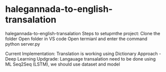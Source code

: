 # halegannada-to-english-transalation
halegannada-to-english-transalation
Steps to setupmthe project:
Clone the folder
Open folder in VS code
Open termianl and enter the command python server.py


Current Implementation:
Translation is working using Dictionary	Approach - Deep Learning
Updgrade:
Langauage transalation need to be done using ML Seq2Seq (LSTM), we should use dataset and model


